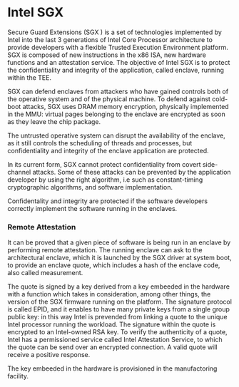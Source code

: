 # Intel SGX

Secure Guard Extensions (SGX ) is a set of technologies implemented by Intel into the last 3 generations of Intel Core Processor architecture to provide developers with a flexible Trusted Execution Environment platform. SGX is composed of new instructions in the x86 ISA, new hardware functions and an attestation service. The objective of Intel SGX is to protect the confidentiality and integrity of the application, called enclave, running within the TEE.

SGX can defend enclaves from attackers who have gained controls both of the operative system and of the physical machine. To defend against cold-boot attacks, SGX uses DRAM memory encryption, physically implemented in the MMU: virtual pages belonging to the enclave are encrypted as soon as they leave the chip package.

The untrusted operative system can disrupt the availability of the enclave, as it still controls the scheduling of threads and processes, but confidentiality and integrity of the enclave application are protected. 

In its current form, SGX cannot protect confidentiality from covert side-channel attacks. Some of these attacks can be prevented by the application developer by using the right algorithm, i.e such as constant-timing cryptographic algorithms, and software implementation. 

Confidentality and integrity are protected if the software developers  correctly implement the software running in the enclaves. 

### Remote Attestation

It can be proved that a given piece of software is being run in an enclave by performing remote attestation. The running enclave can ask to the architectural enclave, which it is launched by the SGX driver at system boot, to provide an enclave quote, which includes a hash of the enclave code, also called measurement. 

The quote is signed by a key derived from a key embeeded in the hardware with a function which takes in consideration, among other things, the version of the SGX firmware running on the platform. The signature protocol is called EPID, and it enables to have many private keys from a single group public key: in this way Intel is prevended from linking a quote to the unique Intel processor running the workload. The signature within the quote is encrypted to an Intel-owned RSA key. 
To verify the authenticity of a quote, Intel has a permissioned service called Intel Attestation Service, to which the quote can be send over an encrypted connection. A valid quote will receive a positive response. 

The key embeeded in the hardware is provisioned in the manufactoring facility.
